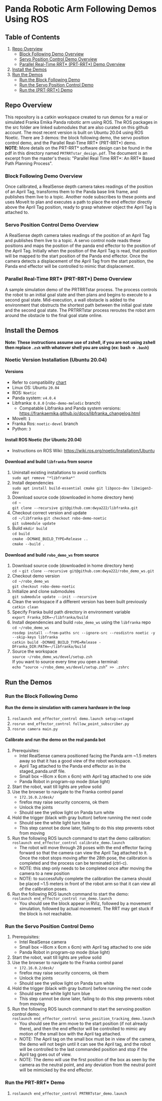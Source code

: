 # Panda Robotic Arm Following Demos Using ROS

## Table of Contents
1. [Repo Overview](#repo-overview)
    * [Block Following Demo Overview](#block-following-demo-overview)
    * [Servo Position Control Demo Overview](#servo-position-control-demo-overview)
    * [Parallel Real-Time RRT\* (PRT-RRT\*) Demo Overview](#parallel-real-time-rrt-prt-rrt-demo-overview)
2. [Install the Demos](#install-the-demos)
3. [Run the Demos](#run-the-demos)
    * [Run the Block Following Demo](#run-the-block-following-demo)
    * [Run the Servo Position Control Demo](#run-the-servo-position-control-demo)
    * [Run the (PRT-RRT\*) Demo](#run-the-prt-rrt-demo)

## Repo Overview
This repository is a catkin workspace created to run demos for a real or simulated Franka Emika
Panda robotic arm using ROS. The ROS packages in the src folder are linked submodules that are also
curated on this github account. The most recent version is built on Ubuntu 20.04 using ROS Noetic.
There are 3 demos: the block following demo, the servo position control demo, and the Parallel
Real-Time RRT* (PRT-RRT\*) demo. \
**NOTE**: More details on the PRT-RRT\* software design can be found in the pdf in this directory
named `PRTRRTstar_design.pdf`. The document is an excerpt from the master's thesis: "Parallel Real
Time RRT\*: An RRT\* Based Path Planning Process".
### Block Following Demo Overview
Once calibrated, a RealSense depth camera takes readings of the position of an April Tag,
transforms them to the Panda base link frame, and publishes them live to a topic. Another node
subscribes to these points and uses MoveIt to plan and executes a path to place the end effector
directly above the April Tag position, ready to grasp whatever object the April Tag is attached to.
### Servo Position Control Demo Overview
A RealSense depth camera takes readings of the position of an April Tag and publishes them live to
a topic. A servo control node reads these positions and maps the position of the panda end effector
to the position of the April Tag. Initially when the position of the April Tag is read, that
position will be mapped to the start position of the Panda end effector. Once the camera detects a
displacement of the April Tag from the start position, the Panda end effector will be controlled to
mimic that displacement.
### Parallel Real-Time RRT\* (PRT-RRT\*) Demo Overview
A sample simulation demo of the PRTRRTstar process. The process controls the robot to an initial
goal state and then plans and begins to execute to a second goal state. Mid-execution, a wall
obstacle is added to the environment that obstructs the shortest path between the initial goal
state and the second goal state. The PRTRRTstar process reroutes the robot arm around the obstacle
to the final goal state online.


## Install the Demos
**Note: These instructions assume use of zshell, if you are not using zshell then replace `.zsh`
with whatever shell you are using (ex: bash -> `.bash`)**

### Noetic Version Installation (Ubuntu 20.04)
#### Versions
  * Refer to compatibility [chart](https://frankaemika.github.io/docs/compatibility.html)
  * Linux OS: Ubuntu `20.04`
  * ROS: `Noetic`
  * Panda system: `v4.0.4`
  * Libfranka: `0.8.0` (`robo-demo-melodic` branch)
    - Compatable Libfranka and Panda system versions: https://frankaemika.github.io/docs/libfranka_changelog.html
  * MoveIt: `1`
  * Franka Ros: `noetic-devel` branch
  * Python: `3`

#### Install ROS Noetic (for Ubuntu 20.04)
  * Instructions on ROS Wiki: https://wiki.ros.org/noetic/Installation/Ubuntu

#### Download and build `libfranka` from source
  1. Uninstall existing installations to avoid conflicts \
  `sudo apt remove "*libfranka*"`
  1. Install dependencies \
  `sudo apt install build-essential cmake git libpoco-dev libeigen3-dev`
  1. Download source code (downloaded in home directory here) \
  `cd ~` \
  `git clone --recursive git@github.com:dwya222/libfranka.git`
  1. Checkout correct version and update \
  `cd ~/libfranka`
  `git checkout robo-demo-noetic` \
  `git submodule update`
  1. Build
  `mkdir build` \
  `cd build` \
  `cmake -DCMAKE_BUILD_TYPE=Release ..` \
  `cmake --build .`

#### Download and build `robo_demo_ws` from source
  1. Download source code (downloaded in home directory here) \
  `cd ~`
  `git clone --recursive git@github.com:dwya222/robo_demo_ws.git`
  1. Checkout demo version \
  `cd ~/robo_demo_ws` \
  `git checkout robo-demo-noetic`
  1. Initialize and clone submodules \
  `git submodule update --init --recursive`
  1. Clean the workspace if a different version has been built previously \
  `catkin clean`
  1. Specify Franka build path directory in environment variable \
  `export Franka_DIR=~/libfranka/build`
  1. Install dependencies and build `robo_demo_ws` using the `libfranka` repo \
  `cd ~/robo_demo_ws` \
  `rosdep install --from-paths src --ignore-src --rosdistro noetic -y --skip-keys libfranka` \
  `catkin build -DCMAKE_BUILD_TYPE=Release -DFranka_DIR:PATH=~/libfranka/build`
  1. Source the workspace \
  `source ~/robo_demo_ws/devel/setup.zsh` \
  If you want to source every time you open a terminal: \
  `echo “source ~/robo_demo_ws/devel/setup.zsh” >> .zshrc`

## Run the Demos
### Run the Block Following Demo
#### Run the demo in simulation with camera hardware in the loop
  1. `roslaunch end_effector_control demo.launch setup:=staged`
  1. `rosrun end_effector_control follow_point_subscriber.py`
  1. `rosrun camera main.py`
#### Calibrate and run the demo on the real panda bot
  1. Prerequisites:
     - Intel RealSense camera positioned facing the Panda arm ~1.5 meters away so that it has
       a good view of the robot workspace.
     - April Tag attached to the Panda end effector as in the staged_panda.urdf file.
     - Small box ~(6cm x 6cm x 6cm) with April tag attached to one side
     - Panda Robot in program-op mode (blue light)
  1. Start the robot, wait till lights are yellow solid
  1. Use the browser to  navigate to the Franka control panel
     - `172.16.0.2/desk/`
     - firefox may raise security concerns, ok them
     - Unlock the joints
     - Should see the yellow light on Panda turn white
  1. Hold the trigger (black with gray button) before running the next code
      - Should see the white light turn blue
      - This step cannot be done later, failing to do this step prevents robot from moving
  1. Run the following ROS launch command to start the demo calibration: \
     `roslaunch end_effector_control calibrate_demo.launch`
      - The robot will move through 28 poses with the end effector facing forward so that the
        camera can view the April Tag attached to it. Once the robot stops moving after the 28th
        pose, the calibration is completed and the process can be terminated (ctrl-c).
      - NOTE: this step only needs to be completed once after moving the camera to a new position
      - NOTE: to successfully complete the calibration the camera should be placed ~1.5 meters in
        front of the robot arm so that it can view all of the calibration poses.
  1. Run the following ROS launch command to start the demo: \
     `roslaunch end_effector_control run_demo.launch`
      - You should see the block appear in RViz, followed by a movement simulation, followed by
        actual movement. The RRT may get stuck if the block is not reachable.
### Run the Servo Position Control Demo
  1. Prerequisites:
     - Intel RealSense camera
     - Small box ~(6cm x 6cm x 6cm) with April tag attached to one side
     - Panda Robot in program-op mode (blue light)
  1. Start the robot, wait till lights are yellow solid
  1. Use the browser to  navigate to the Franka control panel
     - `172.16.0.2/desk/`
     - firefox may raise security concerns, ok them
     - Unlock the joints
     - Should see the yellow light on Panda turn white
  1. Hold the trigger (black with gray button) before running the next code
      - Should see the white light turn blue
      - This step cannot be done later, failing to do this step prevents robot from moving
  1. Run the following ROS launch command to start the servoing position control demo: \
     `roslaunch end_effector_control servo_position_tracking_demo.launch`
      - You should see the arm move to the start position (if not already there), and then the end
        effector will be controlled to mimic any motion of the small box with the April tag
        attached.
      - NOTE: The April tag on the small box must be in view of the camera, the demo will not begin
        until it can see the April tag, and the robot will be controlled to the last commanded
        position and stop if the April tag goes out of view.
      - NOTE: The demo will use the first position of the box as seen by the camera as the neutral
        point, and any deviation from the neutral point will be mimicked by the end effector.
### Run the PRT-RRT\* Demo
  1. `roslaunch end_effector_control PRTRRTstar_demo.launch`
